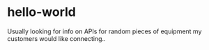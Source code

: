# hello-world
Usually looking for info on APIs for random pieces of equipment my customers would like connecting..
